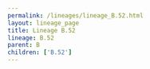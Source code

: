 ```yaml
---
permalink: /lineages/lineage_B.52.html
layout: lineage_page
title: Lineage B.52
lineage: B.52
parent: B
children: ['B.52']
---
```

